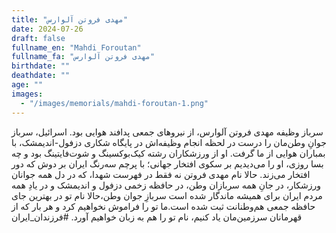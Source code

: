 ```yaml
---
title: "مهدی فروتن آلوارس"
date: 2024-07-26
draft: false
fullname_en: "Mahdi Foroutan"
fullname_fa: "مهدی فروتن آلوارس"
birthdate: ""
deathdate: ""
age: ""
images:
  - "/images/memorials/mahdi-foroutan-1.png"
---
```


سرباز وظیفه مهدی فروتن آلوارس، از نیروهای جمعی پدافند هوایی بود.
اسرائیل، سرباز جوانِ وطن‌مان را درست در لحظه‌ انجام وظیفه‌اش در پایگاه شکاری دزفول-اندیمشک، با بمباران هوایی از ما گرفت.
او از ورزشکاران رشته کیک‌بوکسینگ و شوت‌فایتینگ بود و چه بسا روزی، او را می‌دیدیم بر سکوی افتخار جهانی؛ با پرچم سه‌رنگ ایران بر دوش که دور افتخار می‌زند.
حالا نام مهدی فروتن نه فقط در فهرست شهدا، که در دل همه‌ جوانان ورزشکار، در جانِ همه‌ سربازان وطن، در حافظه‌ زخمی دزفول و اندیمشک و در یادِ همه مردم ایران برای همیشه ماندگار شده است
سربازِ جوان وطن،حالا نام تو در بهترین جای حافظه جمعی هم‌وطنانت ثبت شده‌ است.ما تو را فراموش نخواهیم کرد و هر بار که از قهرمانان سرزمین‌مان یاد کنیم، نام تو را هم به زبان خواهیم آورد.
#فرزندان_ایران